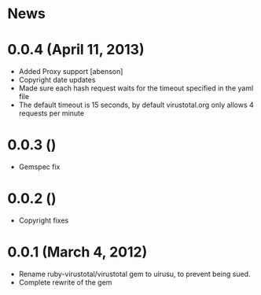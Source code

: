 # News

# 0.0.4 (April 11, 2013)
- Added Proxy support [abenson]
- Copyright date updates
- Made sure each hash request waits for the timeout specified in the yaml file
- The default timeout is 15 seconds, by default virustotal.org only allows 4 requests per minute

# 0.0.3 ()
- Gemspec fix

# 0.0.2 ()
- Copyright fixes

# 0.0.1 (March 4, 2012)
- Rename ruby-virustotal/virustotal gem to uirusu, to prevent being sued.
- Complete rewrite of the gem

